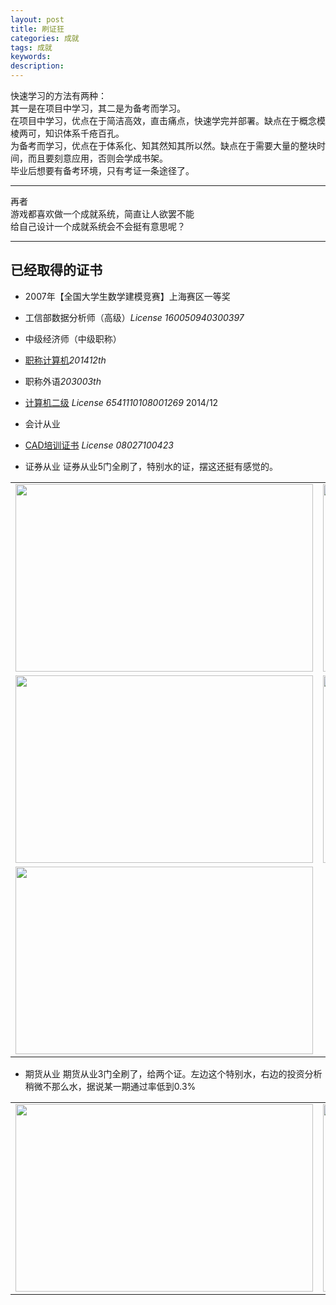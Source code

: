 ```yaml
---
layout: post
title: 刷证狂
categories: 成就
tags: 成就
keywords:
description:
---
```


快速学习的方法有两种：  
其一是在项目中学习，其二是为备考而学习。  
在项目中学习，优点在于简洁高效，直击痛点，快速学完并部署。缺点在于概念模棱两可，知识体系千疮百孔。  
为备考而学习，优点在于体系化、知其然知其所以然。缺点在于需要大量的整块时间，而且要刻意应用，否则会学成书架。  
毕业后想要有备考环境，只有考证一条途径了。  

---

再者  
游戏都喜欢做一个成就系统，简直让人欲罢不能  
给自己设计一个成就系统会不会挺有意思呢？  

---



## 已经取得的证书
- 2007年【全国大学生数学建模竞赛】上海赛区一等奖
- 工信部数据分析师（高级）*License 160050940300397*

- 中级经济师（中级职称）

- [职称计算机](http://www.bjrbj.gov.cn/kwscore/login/notsign.htm)*201412th*

- 职称外语*203003th*

- [计算机二级](
http://chaxun.neea.edu.cn/examcenter/query.cn?op=doQueryResults&pram=certi)
*License 6541110108001269* 2014/12

- 会计从业



- [CAD培训证书](http://www.cadnet.cn/) *License 08027100423*
- 证券从业
证券从业5门全刷了，特别水的证，摆这还挺有感觉的。
<table >
<tr><td>  <img width="476" height="300"  src="http://i.imgur.com/CB6npA4.png"></td><td>  <img width="476" height="300"  src="http://i.imgur.com/eoyBrKN.png"></td></tr>

 <tr><td>  <img width="476" height="300"  src="http://i.imgur.com/cFX0Vdv.png"></td><td>  <img width="476" height="300"  src="http://i.imgur.com/ATUQij2.png"></td></tr>

<tr><td>  <img width="476" height="300"  src="http://i.imgur.com/Zv7BOj5.png"></td></tr>

</table>

- 期货从业
期货从业3门全刷了，给两个证。左边这个特别水，右边的投资分析稍微不那么水，据说某一期通过率低到0.3%
<table >
<tr><td>  <img width="476" height="300"  src="http://i.imgur.com/kTW0n2v.png"></td><td>  <img width="476" height="300"  src="http://i.imgur.com/bIX81uc.png"></td></tr>
</table>
